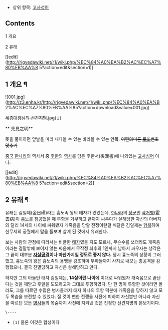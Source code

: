   * 상위 항목: [고사성어](%EA%B3%A0%EC%82%AC%EC%84%B1%EC%96%B4.md)  

## Contents

    

1 개요

2 유래

[[edit](http://rigvedawiki.net/r1/wiki.php/%EC%84%A0%EA%B2%AC%EC%A7%80%EB%AA%8
5?action=edit&section=1)]

## 1 개요 ¶

![001.jpg](http://z3.enha.kr/http://rigvedawiki.net/r1/wiki.php/%EC%84%A0%EA%B
2%AC%EC%A7%80%EB%AA%85?action=download&value=001.jpg)

  
<del>[세종대왕](%EC%84%B8%EC%A2%85%EB%8C%80%EC%99%95.md)님의 선견지명.jpg</del>`[1]`

  

** 先見之明**

  

뜻을 풀이하면 앞날을 미리 내다볼 수 있는 바라볼 수 있는 안목. <del>어떤의미론
[로또](%EB%A1%9C%EB%98%90.md)번호 맞추기</del>

  

[중국](%EC%A4%91%EA%B5%AD.md) [한나라](%ED%95%9C%EB%82%98%EB%9D%BC.md)의 역사서 중
[후한](%ED%9B%84%ED%95%9C.md)의 [역사](%EC%97%AD%EC%82%AC.md)를 담은 후한서(後漢書)에
나와있는 [고사성어](%EA%B3%A0%EC%82%AC%EC%84%B1%EC%96%B4.md) 이다.

[[edit](http://rigvedawiki.net/r1/wiki.php/%EC%84%A0%EA%B2%AC%EC%A7%80%EB%AA%8
5?action=edit&section=2)]

## 2 유래 ¶

  

유래는 김일제(金日磾)라는 흉노족 왕의 태자가 있었는데, [한나라](%ED%95%9C%EB%82%98%EB%9D%BC.md)의
[장군](%EC%9E%A5%EA%B5%B0.md)인 [곽거병](%EA%B3%BD%EA%B1%B0%EB%B3%91.md)(霍去病)이
[흉노](%ED%9D%89%EB%85%B8.md)를 침공했을 때 투항을 거부하고 끝까지 싸우다가 살해당한 자신의 아버지와 달리 14세의
나이에 싸워봤자 개죽음을 당할 전쟁이란걸 깨달은 김일제는 [항복](%ED%95%AD%EB%B3%B5.md)하여 한무제의 궁궐에서 말을
돌보며 살게 된 것에서 유래한다.

  

보는 사람의 관점에 따라서는 비굴한 [태자](%ED%83%9C%EC%9E%90.md)였을 지도 모르나, 무슨수를 쓰더라도 개죽음이라는
결말밖에 보이지 않는 싸움에서 무작정 최후의 1인까지 남아서 싸우자는 생각은 그 끝이 대부분 **[자살](%EC%B9%B4%EB%AF%B8%EC%B9%B4%EC%A0%9C.md)[공격](%EB%B0%98%EC%9E%90%EC%9D%B4%20%EC%96%B4%ED%83%9D.md)이나 마찬가지일 정도로 좋지 않다.** 당시 흉노족의 상황이 그러했고, 흉노족의 왕은 흉노족의 용맹을 강조하며 부하들까지 사지로
내모는 총공격을 감행했으나, 결국 전멸당하고 자신은 살해당하고 만다.

  

하지만 그의 아들인 태자 김일제는, **14살이란 나이에** 이대로 싸워봤자 개죽음으로 끝난다는 것을 깨닫고 후일을 도모하고자 그대로
투항하였다. 단 한 명이 투항한 것이라면 몰라도, 그를 따르던 수많은 병사들까지 태자 하나의 투항 덕분에 개죽음을 당하지 않고 모두 목숨을
보전할 수 있었다. 질 것이 뻔한 전쟁을 사전에 피하여 자신뿐만 아니라 자신을 따르던 모든
[병사](%EB%B3%91%EC%82%AC.md)들의 목숨까지 사전에 지켜낸 것은 진정한 선견지명의 본보기이다.

`\----`

  * `[1]` 물론 이것은 합성이다

